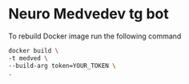 # Neuro Medvedev tg bot

To rebuild Docker image run the following command

```bash
docker build \
-t medved \
--build-arg token=YOUR_TOKEN \
.
```